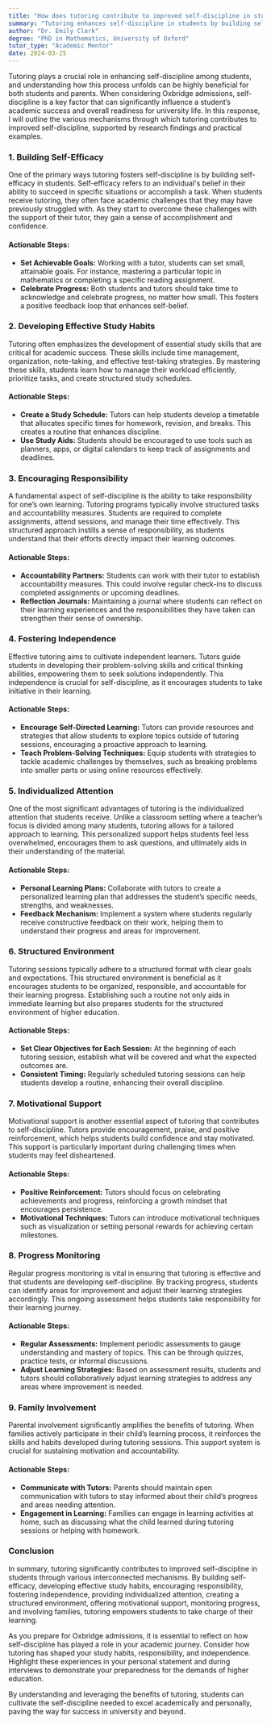 ```yaml
---
title: "How does tutoring contribute to improved self-discipline in students?"
summary: "Tutoring enhances self-discipline in students by building self-efficacy, improving academic success, and preparing them for university challenges."
author: "Dr. Emily Clark"
degree: "PhD in Mathematics, University of Oxford"
tutor_type: "Academic Mentor"
date: 2024-03-25
---
```


Tutoring plays a crucial role in enhancing self-discipline among students, and understanding how this process unfolds can be highly beneficial for both students and parents. When considering Oxbridge admissions, self-discipline is a key factor that can significantly influence a student’s academic success and overall readiness for university life. In this response, I will outline the various mechanisms through which tutoring contributes to improved self-discipline, supported by research findings and practical examples.

### 1. Building Self-Efficacy

One of the primary ways tutoring fosters self-discipline is by building self-efficacy in students. Self-efficacy refers to an individual's belief in their ability to succeed in specific situations or accomplish a task. When students receive tutoring, they often face academic challenges that they may have previously struggled with. As they start to overcome these challenges with the support of their tutor, they gain a sense of accomplishment and confidence.

#### Actionable Steps:
- **Set Achievable Goals:** Working with a tutor, students can set small, attainable goals. For instance, mastering a particular topic in mathematics or completing a specific reading assignment.
- **Celebrate Progress:** Both students and tutors should take time to acknowledge and celebrate progress, no matter how small. This fosters a positive feedback loop that enhances self-belief.

### 2. Developing Effective Study Habits

Tutoring often emphasizes the development of essential study skills that are critical for academic success. These skills include time management, organization, note-taking, and effective test-taking strategies. By mastering these skills, students learn how to manage their workload efficiently, prioritize tasks, and create structured study schedules.

#### Actionable Steps:
- **Create a Study Schedule:** Tutors can help students develop a timetable that allocates specific times for homework, revision, and breaks. This creates a routine that enhances discipline.
- **Use Study Aids:** Students should be encouraged to use tools such as planners, apps, or digital calendars to keep track of assignments and deadlines.

### 3. Encouraging Responsibility

A fundamental aspect of self-discipline is the ability to take responsibility for one’s own learning. Tutoring programs typically involve structured tasks and accountability measures. Students are required to complete assignments, attend sessions, and manage their time effectively. This structured approach instills a sense of responsibility, as students understand that their efforts directly impact their learning outcomes.

#### Actionable Steps:
- **Accountability Partners:** Students can work with their tutor to establish accountability measures. This could involve regular check-ins to discuss completed assignments or upcoming deadlines.
- **Reflection Journals:** Maintaining a journal where students can reflect on their learning experiences and the responsibilities they have taken can strengthen their sense of ownership.

### 4. Fostering Independence

Effective tutoring aims to cultivate independent learners. Tutors guide students in developing their problem-solving skills and critical thinking abilities, empowering them to seek solutions independently. This independence is crucial for self-discipline, as it encourages students to take initiative in their learning.

#### Actionable Steps:
- **Encourage Self-Directed Learning:** Tutors can provide resources and strategies that allow students to explore topics outside of tutoring sessions, encouraging a proactive approach to learning.
- **Teach Problem-Solving Techniques:** Equip students with strategies to tackle academic challenges by themselves, such as breaking problems into smaller parts or using online resources effectively.

### 5. Individualized Attention

One of the most significant advantages of tutoring is the individualized attention that students receive. Unlike a classroom setting where a teacher’s focus is divided among many students, tutoring allows for a tailored approach to learning. This personalized support helps students feel less overwhelmed, encourages them to ask questions, and ultimately aids in their understanding of the material.

#### Actionable Steps:
- **Personal Learning Plans:** Collaborate with tutors to create a personalized learning plan that addresses the student’s specific needs, strengths, and weaknesses.
- **Feedback Mechanism:** Implement a system where students regularly receive constructive feedback on their work, helping them to understand their progress and areas for improvement.

### 6. Structured Environment

Tutoring sessions typically adhere to a structured format with clear goals and expectations. This structured environment is beneficial as it encourages students to be organized, responsible, and accountable for their learning progress. Establishing such a routine not only aids in immediate learning but also prepares students for the structured environment of higher education.

#### Actionable Steps:
- **Set Clear Objectives for Each Session:** At the beginning of each tutoring session, establish what will be covered and what the expected outcomes are.
- **Consistent Timing:** Regularly scheduled tutoring sessions can help students develop a routine, enhancing their overall discipline.

### 7. Motivational Support

Motivational support is another essential aspect of tutoring that contributes to self-discipline. Tutors provide encouragement, praise, and positive reinforcement, which helps students build confidence and stay motivated. This support is particularly important during challenging times when students may feel disheartened.

#### Actionable Steps:
- **Positive Reinforcement:** Tutors should focus on celebrating achievements and progress, reinforcing a growth mindset that encourages persistence.
- **Motivational Techniques:** Tutors can introduce motivational techniques such as visualization or setting personal rewards for achieving certain milestones.

### 8. Progress Monitoring

Regular progress monitoring is vital in ensuring that tutoring is effective and that students are developing self-discipline. By tracking progress, students can identify areas for improvement and adjust their learning strategies accordingly. This ongoing assessment helps students take responsibility for their learning journey.

#### Actionable Steps:
- **Regular Assessments:** Implement periodic assessments to gauge understanding and mastery of topics. This can be through quizzes, practice tests, or informal discussions.
- **Adjust Learning Strategies:** Based on assessment results, students and tutors should collaboratively adjust learning strategies to address any areas where improvement is needed.

### 9. Family Involvement

Parental involvement significantly amplifies the benefits of tutoring. When families actively participate in their child’s learning process, it reinforces the skills and habits developed during tutoring sessions. This support system is crucial for sustaining motivation and accountability.

#### Actionable Steps:
- **Communicate with Tutors:** Parents should maintain open communication with tutors to stay informed about their child’s progress and areas needing attention.
- **Engagement in Learning:** Families can engage in learning activities at home, such as discussing what the child learned during tutoring sessions or helping with homework.

### Conclusion

In summary, tutoring significantly contributes to improved self-discipline in students through various interconnected mechanisms. By building self-efficacy, developing effective study habits, encouraging responsibility, fostering independence, providing individualized attention, creating a structured environment, offering motivational support, monitoring progress, and involving families, tutoring empowers students to take charge of their learning.

As you prepare for Oxbridge admissions, it is essential to reflect on how self-discipline has played a role in your academic journey. Consider how tutoring has shaped your study habits, responsibility, and independence. Highlight these experiences in your personal statement and during interviews to demonstrate your preparedness for the demands of higher education.

By understanding and leveraging the benefits of tutoring, students can cultivate the self-discipline needed to excel academically and personally, paving the way for success in university and beyond.
    